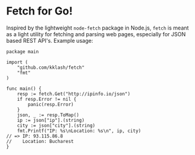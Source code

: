 # Fetch for Go!


Inspired by the lightweight `node-fetch` package in Node.js, `fetch` is meant as a light utility for fetching and parsing web pages, especially for JSON based REST API's. Example usage:


```
package main

import (
	"github.com/kklash/fetch"
	"fmt"
)

func main() {
	resp := fetch.Get("http://ipinfo.io/json")
	if resp.Error != nil {
		panic(resp.Error)
	}
	json, _ := resp.ToMap()
	ip := json["ip"].(string)
	city := json["city"].(string)
	fmt.Printf("IP: %s\nLocation: %s\n", ip, city)
// => IP: 93.115.86.8
//    Location: Bucharest
}
```
